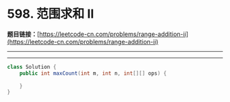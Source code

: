 # 598. 范围求和 II

**题目链接：**[https://leetcode-cn.com/problems/range-addition-ii](https://leetcode-cn.com/problems/range-addition-ii)

---

<Cards card="leetcode_598_range-addition-ii"></Cards>

---

```java
class Solution {
    public int maxCount(int m, int n, int[][] ops) {
        
    }
}
```